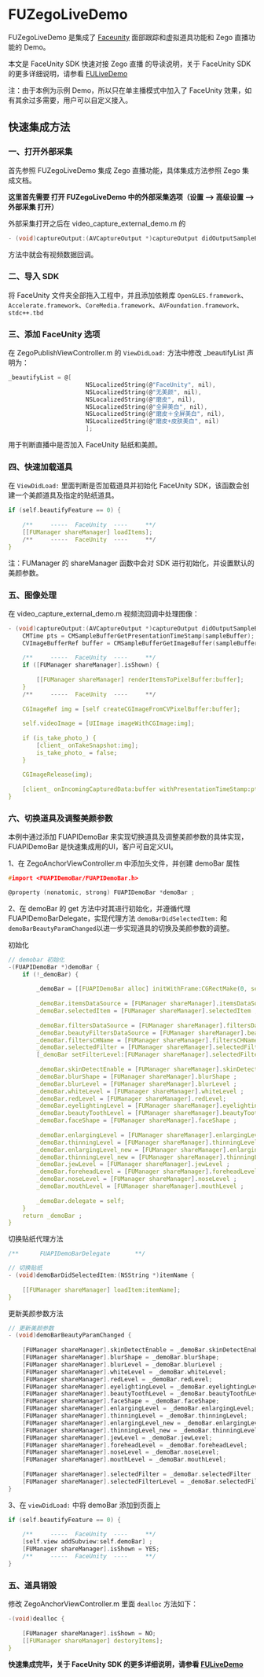 # FUZegoLiveDemo

FUZegoLiveDemo 是集成了 [Faceunity](https://github.com/Faceunity/FULiveDemo/tree/dev) 面部跟踪和虚拟道具功能和 Zego 直播功能的 Demo。

本文是  FaceUnity SDK 快速对接 Zego 直播 的导读说明，关于 FaceUnity SDK 的更多详细说明，请参看 [FULiveDemo](https://github.com/Faceunity/FULiveDemo/tree/dev)

注：由于本例为示例 Demo，所以只在单主播模式中加入了 FaceUnity 效果，如有其余过多需要，用户可以自定义接入。

## 快速集成方法

### 一、打开外部采集

首先参照 FUZegoLiveDemo 集成 Zego 直播功能，具体集成方法参照 Zego 集成文档。

**这里首先需要 打开 FUZegoLiveDemo 中的外部采集选项（设置 --> 高级设置 --> 外部采集  打开）**

外部采集打开之后在 video_capture_external_demo.m 的  

```C
- (void)captureOutput:(AVCaptureOutput *)captureOutput didOutputSampleBuffer:(CMSampleBufferRef)sampleBuffer fromConnection:(AVCaptureConnection *)connection
```

方法中就会有视频数据回调。

### 二、导入 SDK

将 FaceUnity 文件夹全部拖入工程中，并且添加依赖库 `OpenGLES.framework`、`Accelerate.framework`、`CoreMedia.framework`、`AVFoundation.framework`、`stdc++.tbd`

### 三、添加 FaceUnity 选项

在 ZegoPublishViewController.m 的 `ViewDidLoad:` 方法中修改 _beautifyList 声明为：

```C
_beautifyList = @[
                      NSLocalizedString(@"FaceUnity", nil),
                      NSLocalizedString(@"无美颜", nil),
                      NSLocalizedString(@"磨皮", nil),
                      NSLocalizedString(@"全屏美白", nil),
                      NSLocalizedString(@"磨皮＋全屏美白", nil),
                      NSLocalizedString(@"磨皮+皮肤美白", nil)
                      ];
```

用于判断直播中是否加入 FaceUnity 贴纸和美颜。

### 四、快速加载道具

在 `ViewDidLoad:` 里面判断是否加载道具并初始化 FaceUnity SDK，该函数会创建一个美颜道具及指定的贴纸道具。

```c
if (self.beautifyFeature == 0) {
        
    /**     -----  FaceUnity  ----     **/
    [[FUManager shareManager] loadItems];
    /**     -----  FaceUnity  ----     **/
}
```

注：FUManager 的 shareManager 函数中会对 SDK 进行初始化，并设置默认的美颜参数。

### 五、图像处理

在 video_capture_external_demo.m 视频流回调中处理图像：

```c
- (void)captureOutput:(AVCaptureOutput *)captureOutput didOutputSampleBuffer:(CMSampleBufferRef)sampleBuffer fromConnection:(AVCaptureConnection *)connection {
    CMTime pts = CMSampleBufferGetPresentationTimeStamp(sampleBuffer);
    CVImageBufferRef buffer = CMSampleBufferGetImageBuffer(sampleBuffer);
    
    /**     -----  FaceUnity  ----     **/
    if ([FUManager shareManager].isShown) {
        
        [[FUManager shareManager] renderItemsToPixelBuffer:buffer];
    }
    /**     -----  FaceUnity  ----     **/
    
    CGImageRef img = [self createCGImageFromCVPixelBuffer:buffer];
    
    self.videoImage = [UIImage imageWithCGImage:img];
    
    if (is_take_photo_) {
        [client_ onTakeSnapshot:img];
        is_take_photo_ = false;
    }
    
    CGImageRelease(img);
    
    [client_ onIncomingCapturedData:buffer withPresentationTimeStamp:pts];
}
```

### 六、切换道具及调整美颜参数

本例中通过添加 FUAPIDemoBar 来实现切换道具及调整美颜参数的具体实现，FUAPIDemoBar 是快速集成用的UI，客户可自定义UI。

1、在 ZegoAnchorViewController.m 中添加头文件，并创建 demoBar 属性

```c
#import <FUAPIDemoBar/FUAPIDemoBar.h>

@property (nonatomic, strong) FUAPIDemoBar *demoBar ;
```

2、在 demoBar 的 get 方法中对其进行初始化，并遵循代理  FUAPIDemoBarDelegate，实现代理方法 `demoBarDidSelectedItem:` 和 `demoBarBeautyParamChanged`以进一步实现道具的切换及美颜参数的调整。

初始化

```c
// demobar 初始化
-(FUAPIDemoBar *)demoBar {
    if (!_demoBar) {
        
        _demoBar = [[FUAPIDemoBar alloc] initWithFrame:CGRectMake(0, self.view.frame.size.height - 164 - 44, self.view.frame.size.width, 164)];
        
        _demoBar.itemsDataSource = [FUManager shareManager].itemsDataSource;
        _demoBar.selectedItem = [FUManager shareManager].selectedItem ;
        
        _demoBar.filtersDataSource = [FUManager shareManager].filtersDataSource ;
        _demoBar.beautyFiltersDataSource = [FUManager shareManager].beautyFiltersDataSource ;
        _demoBar.filtersCHName = [FUManager shareManager].filtersCHName ;
        _demoBar.selectedFilter = [FUManager shareManager].selectedFilter ;
        [_demoBar setFilterLevel:[FUManager shareManager].selectedFilterLevel forFilter:[FUManager shareManager].selectedFilter] ;
        
        _demoBar.skinDetectEnable = [FUManager shareManager].skinDetectEnable;
        _demoBar.blurShape = [FUManager shareManager].blurShape ;
        _demoBar.blurLevel = [FUManager shareManager].blurLevel ;
        _demoBar.whiteLevel = [FUManager shareManager].whiteLevel ;
        _demoBar.redLevel = [FUManager shareManager].redLevel;
        _demoBar.eyelightingLevel = [FUManager shareManager].eyelightingLevel ;
        _demoBar.beautyToothLevel = [FUManager shareManager].beautyToothLevel ;
        _demoBar.faceShape = [FUManager shareManager].faceShape ;
        
        _demoBar.enlargingLevel = [FUManager shareManager].enlargingLevel ;
        _demoBar.thinningLevel = [FUManager shareManager].thinningLevel ;
        _demoBar.enlargingLevel_new = [FUManager shareManager].enlargingLevel ;
        _demoBar.thinningLevel_new = [FUManager shareManager].thinningLevel ;
        _demoBar.jewLevel = [FUManager shareManager].jewLevel ;
        _demoBar.foreheadLevel = [FUManager shareManager].foreheadLevel ;
        _demoBar.noseLevel = [FUManager shareManager].noseLevel ;
        _demoBar.mouthLevel = [FUManager shareManager].mouthLevel ;
        
        _demoBar.delegate = self;
    }
    return _demoBar ;
}
```

切换贴纸代理方法

```c
/**      FUAPIDemoBarDelegate       **/

// 切换贴纸
- (void)demoBarDidSelectedItem:(NSString *)itemName {
    
    [[FUManager shareManager] loadItem:itemName];
}
```

更新美颜参数方法

```c
// 更新美颜参数
- (void)demoBarBeautyParamChanged {
    
    [FUManager shareManager].skinDetectEnable = _demoBar.skinDetectEnable;
    [FUManager shareManager].blurShape = _demoBar.blurShape;
    [FUManager shareManager].blurLevel = _demoBar.blurLevel ;
    [FUManager shareManager].whiteLevel = _demoBar.whiteLevel;
    [FUManager shareManager].redLevel = _demoBar.redLevel;
    [FUManager shareManager].eyelightingLevel = _demoBar.eyelightingLevel;
    [FUManager shareManager].beautyToothLevel = _demoBar.beautyToothLevel;
    [FUManager shareManager].faceShape = _demoBar.faceShape;
    [FUManager shareManager].enlargingLevel = _demoBar.enlargingLevel;
    [FUManager shareManager].thinningLevel = _demoBar.thinningLevel;
    [FUManager shareManager].enlargingLevel_new = _demoBar.enlargingLevel_new;
    [FUManager shareManager].thinningLevel_new = _demoBar.thinningLevel_new;
    [FUManager shareManager].jewLevel = _demoBar.jewLevel;
    [FUManager shareManager].foreheadLevel = _demoBar.foreheadLevel;
    [FUManager shareManager].noseLevel = _demoBar.noseLevel;
    [FUManager shareManager].mouthLevel = _demoBar.mouthLevel;
    
    [FUManager shareManager].selectedFilter = _demoBar.selectedFilter ;
    [FUManager shareManager].selectedFilterLevel = _demoBar.selectedFilterLevel;
}
```

3、在 `viewDidLoad:` 中将 demoBar 添加到页面上

```c
if (self.beautifyFeature == 0) {
        
    /**     -----  FaceUnity  ----     **/
    [self.view addSubview:self.demoBar] ;
    [FUManager shareManager].isShown = YES;
    /**     -----  FaceUnity  ----     **/
}
```

### 五、道具销毁

修改 ZegoAnchorViewController.m 里面 `dealloc`  方法如下：

```c
-(void)dealloc {
    
    [FUManager shareManager].isShown = NO;
    [[FUManager shareManager] destoryItems];
}
```

**快速集成完毕，关于 FaceUnity SDK 的更多详细说明，请参看 [FULiveDemo](https://github.com/Faceunity/FULiveDemo/tree/dev)**